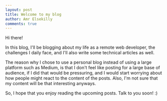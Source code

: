 ```yaml
---
layout: post
title: Welcome to my blog
author: Amr Elsekilly
comments: true
---
```


 Hi there!

In this blog, I'll be blogging about my life as a remote web developer, the challenges I daily face, and I'll also write some technical articles as well.

The reason why I chose to use a personal blog instead of using a large platform such as Medium, is that I don't feel like posting for a large base of audience, if I did that would be pressuring, and I would start worrying about how people might react to the content of the posts. Also, I'm not sure that my content will be that interesting anyways.

So, I hope that you enjoy reading the upcoming posts. Talk to you soon! :)
